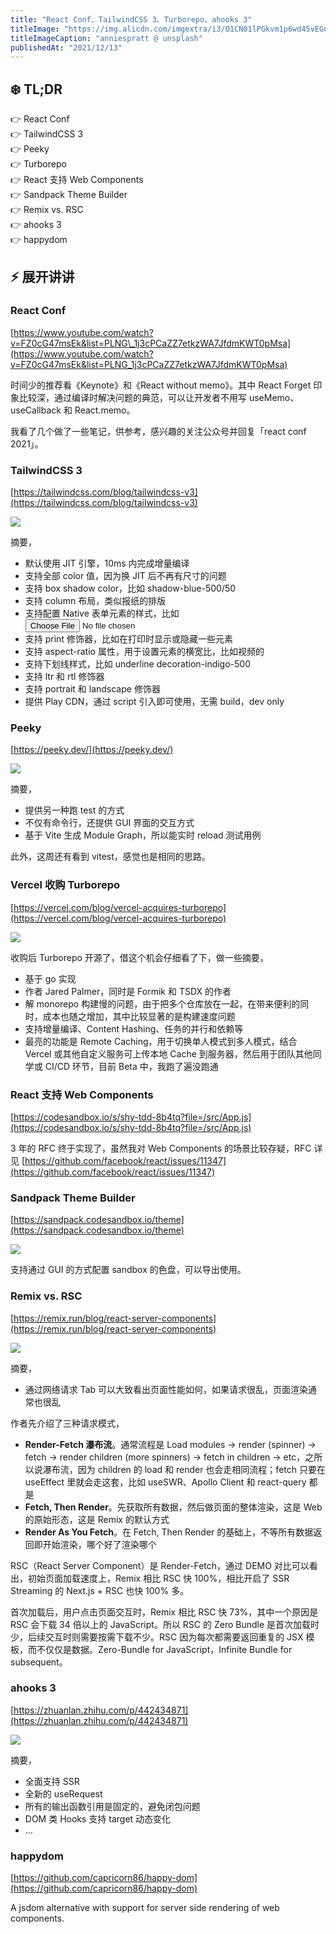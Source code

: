 ```yaml
---
title: "React Conf、TailwindCSS 3、Turborepo、ahooks 3"
titleImage: "https://img.alicdn.com/imgextra/i3/O1CN01lPGkvm1p6wd45vEGn_!!6000000005312-0-tps-1920-1282.jpg"
titleImageCaption: "anniespratt @ unsplash"
publishedAt: "2021/12/13"
---
```


## ❄️ TL;DR

👉 React Conf<br />
👉 TailwindCSS 3<br />
👉 Peeky<br />
👉 Turborepo<br />
👉 React 支持 Web Components<br />
👉 Sandpack Theme Builder<br />
👉 Remix vs. RSC<br />
👉 ahooks 3<br />
👉 happydom<br />

## ⚡ 展开讲讲

### React Conf

[https://www.youtube.com/watch?v=FZ0cG47msEk&list=PLNG\_1j3cPCaZZ7etkzWA7JfdmKWT0pMsa](https://www.youtube.com/watch?v=FZ0cG47msEk&list=PLNG_1j3cPCaZZ7etkzWA7JfdmKWT0pMsa)

时间少的推荐看《Keynote》和《React without memo》。其中 React Forget 印象比较深，通过编译时解决问题的典范，可以让开发者不用写 useMemo、useCallback 和 React.memo。

我看了几个做了一些笔记，供参考，感兴趣的关注公众号并回复「react conf 2021」。

### TailwindCSS 3

[https://tailwindcss.com/blog/tailwindcss-v3](https://tailwindcss.com/blog/tailwindcss-v3)

![](https://img.alicdn.com/imgextra/i2/O1CN012PchKI1ugjjqt5bAr_!!6000000006067-0-tps-1600-515.jpg)

摘要，

* 默认使用 JIT 引擎，10ms 内完成增量编译
* 支持全部 color 值，因为换 JIT 后不再有尺寸的问题
* 支持 box shadow color，比如 shadow-blue-500/50
* 支持 column 布局，类似报纸的排版
* 支持配置 Native 表单元素的样式，比如 <input type="file" />
* 支持 print 修饰器，比如在打印时显示或隐藏一些元素
* 支持 aspect-ratio 属性，用于设置元素的横宽比，比如视频的
* 支持下划线样式，比如 underline decoration-indigo-500
* 支持 ltr 和 rtl 修饰器
* 支持 portrait 和 landscape 修饰器
* 提供 Play CDN，通过 script 引入即可使用，无需 build，dev only

### Peeky

[https://peeky.dev/](https://peeky.dev/)

![](https://img.alicdn.com/imgextra/i4/O1CN019armMT1XP7LEEq0tV_!!6000000002915-0-tps-921-573.jpg)

摘要，

* 提供另一种跑 test 的方式
* 不仅有命令行，还提供 GUI 界面的交互方式
* 基于 Vite 生成 Module Graph，所以能实时 reload 测试用例

此外，这周还有看到 vitest，感觉也是相同的思路。

### Vercel 收购 Turborepo

[https://vercel.com/blog/vercel-acquires-turborepo](https://vercel.com/blog/vercel-acquires-turborepo)

![](https://img.alicdn.com/imgextra/i2/O1CN01iJQuqh1Gt1jp9vxr0_!!6000000000679-0-tps-1600-534.jpg)

收购后 Turborepo 开源了，借这个机会仔细看了下，做一些摘要，

* 基于 go 实现
* 作者 Jared Palmer，同时是 Formik 和 TSDX 的作者
* 解 monorepo 构建慢的问题，由于把多个仓库放在一起，在带来便利的同时，成本也随之增加，其中比较显著的是构建速度问题
* 支持增量编译、Content Hashing、任务的并行和依赖等
* 最亮的功能是 Remote Caching，用于切换单人模式到多人模式，结合 Vercel 或其他自定义服务可上传本地 Cache 到服务器，然后用于团队其他同学或 CI/CD 环节，目前 Beta 中，我跑了遍没跑通

### React 支持 Web Components

[https://codesandbox.io/s/shy-tdd-8b4tq?file=/src/App.js](https://codesandbox.io/s/shy-tdd-8b4tq?file=/src/App.js)

3 年的 RFC 终于实现了，虽然我对 Web Components 的场景比较存疑，RFC 详见 [https://github.com/facebook/react/issues/11347](https://github.com/facebook/react/issues/11347)

### Sandpack Theme Builder

[https://sandpack.codesandbox.io/theme](https://sandpack.codesandbox.io/theme)

![](https://img.alicdn.com/imgextra/i3/O1CN01JeK1nS1pbAqiG48t1_!!6000000005378-0-tps-1600-738.jpg)

支持通过 GUI 的方式配置 sandbox 的色盘，可以导出使用。

### Remix vs. RSC

[https://remix.run/blog/react-server-components](https://remix.run/blog/react-server-components)

![](https://img.alicdn.com/imgextra/i4/O1CN010BDcrm1sPDM3TNM82_!!6000000005758-0-tps-1600-709.jpg)

摘要，

* 通过网络请求 Tab 可以大致看出页面性能如何，如果请求很乱，页面渲染通常也很乱

作者先介绍了三种请求模式，

* **Render-Fetch 瀑布流**。通常流程是 Load modules → render (spinner) → fetch → render children (more spinners) → fetch in children → etc，之所以说瀑布流，因为 children 的 load 和 render 也会走相同流程；fetch 只要在 useEffect 里就会走这套，比如 useSWR、Apollo Client 和 react-query 都是
* **Fetch, Then Render**。先获取所有数据，然后做页面的整体渲染，这是 Web 的原始形态，这是 Remix 的默认方式
* **Render As You Fetch**。在 Fetch, Then Render 的基础上，不等所有数据返回即开始渲染，哪个好了渲染哪个

RSC（React Server Component）是 Render-Fetch，通过 DEMO 对比可以看出，初始页面加载速度上，Remix 相比 RSC 快 100%，相比开启了 SSR Streaming 的 Next.js + RSC 也快 100% 多。

首次加载后，用户点击页面交互时，Remix 相比 RSC 快 73%，其中一个原因是 RSC 会下载 34 倍以上的 JavaScript。所以 RSC 的 Zero Bundle 是首次加载时少，后续交互时则需要按需下载不少。RSC 因为每次都需要返回重复的 JSX 模板，而不仅仅是数据。Zero-Bundle for JavaScript，Infinite Bundle for subsequent。

### ahooks 3

[https://zhuanlan.zhihu.com/p/442434871](https://zhuanlan.zhihu.com/p/442434871)

![](https://img.alicdn.com/imgextra/i3/O1CN01943VH41aAPT86plfX_!!6000000003289-0-tps-327-125.jpg)

摘要，

* 全面支持 SSR
* 全新的 useRequest
* 所有的输出函数引用是固定的，避免闭包问题
* DOM 类 Hooks 支持 target 动态变化
* …

### happydom

[https://github.com/capricorn86/happy-dom](https://github.com/capricorn86/happy-dom)

A jsdom alternative with support for server side rendering of web components.
